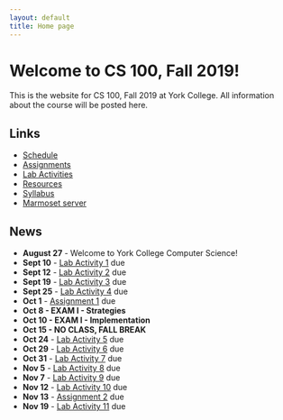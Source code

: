 ```yaml
---
layout: default
title: Home page
---
```


# Welcome to CS 100, Fall 2019!

This is the website for CS 100, Fall 2019 at York College.
All information about the course will be posted here.

## Links

* [Schedule](schedule.html)
* [Assignments](assign/index.html)
* [Lab Activities](labs/index.html)
* [Resources](resources/index.html)
* [Syllabus](syllabus.html)
* [Marmoset server](https://cs.ycp.edu/marmoset)

## News

* **August 27** - Welcome to York College Computer Science!
* **Sept 10** - [Lab Activity 1](labs/CS100_Lab1.pdf) due
* **Sept 12** - [Lab Activity 2](labs/CS100_Lab2.pdf) due
* **Sept 19** - [Lab Activity 3](labs/CS100_Lab3.pdf) due
* **Sept 25** - [Lab Activity 4](labs/CS100_Lab4.pdf) due
* **Oct 1**   - [Assignment 1](assign/CS100_Assign1.pdf) due
* **Oct 8   - EXAM I - Strategies**
* **Oct 10   - EXAM I - Implementation**
* **Oct 15 - NO CLASS, FALL BREAK**
* **Oct 24** - [Lab Activity 5](labs/CS100_Lab5.pdf) due
* **Oct 29** - [Lab Activity 6](labs/CS100_Lab6.pdf) due
* **Oct 31** - [Lab Activity 7](labs/CS100_Lab7.pdf) due
* **Nov 5** - [Lab Activity 8](labs/CS100_Lab8.pdf) due
* **Nov 7** - [Lab Activity 9](labs/CS100_Lab9.pdf) due
* **Nov 12** - [Lab Activity 10](labs/CS100_Lab10.pdf) due
* **Nov 13**   - [Assignment 2](assign/CS100_Assign2.pdf) due
* **Nov 19** - [Lab Activity 11](labs/CS100_Lab11.pdf) due

<!--
* **Oct 26** - [Lab Activity 5](labs/CPADS_Lab5.pdf) due
* **Oct 31** - [Lab Activity 6](labs/CPADS_Lab6.pdf) due
* **Nov 2**  - [Lab Activity 7](labs/CPADS_Lab7.pdf) due
* **Nov 11** - [Assignment 2](assign/CPADS_Assign2.pdf) due
* **Nov 14** - [Lab Activity 8](labs/CPADS_Lab8.pdf) due
* **Nov 16** - [Lab Activity 9](labs/CPADS_Lab9.pdf) due
* **Dec 7    - EXAM 2 - Written**
* **Dec 8**  - [Assignment 3](assign/CPADS_Assign3.pdf) due for 120% credit
* **Dec 12** - [Assignment 3](assign/CPADS_Assign3.pdf) due for 100% credit
* **Dec 14   - FINAL EXAM - Programming**
-->